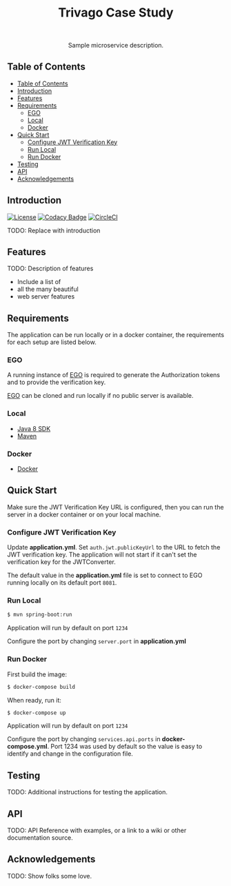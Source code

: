<h1 align="center"> Trivago Case Study </h1> <br>

<p align="center">
  Sample microservice description.
</p>


## Table of Contents

- [Table of Contents](#table-of-contents)
- [Introduction](#introduction)
- [Features](#features)
- [Requirements](#requirements)
  - [EGO](#ego)
  - [Local](#local)
  - [Docker](#docker)
- [Quick Start](#quick-start)
  - [Configure JWT Verification Key](#configure-jwt-verification-key)
  - [Run Local](#run-local)
  - [Run Docker](#run-docker)
- [Testing](#testing)
- [API](#api)
- [Acknowledgements](#acknowledgements)




## Introduction

[![License](https://img.shields.io/badge/License-Apache%202.0-blue.svg)](https://opensource.org/licenses/Apache-2.0)
[![Codacy Badge](https://api.codacy.com/project/badge/Grade/e91606af4a364076a7058c5ea1c006a8)](https://www.codacy.com/app/joneubank/microservice-template-java?utm_source=github.com&amp;utm_medium=referral&amp;utm_content=overture-stack/microservice-template-java&amp;utm_campaign=Badge_Grade)
[![CircleCI](https://circleci.com/gh/overture-stack/microservice-template-java/tree/master.svg?style=shield)](https://circleci.com/gh/overture-stack/microservice-template-java/tree/master)

TODO: Replace with introduction

## Features
TODO: Description of features

* Include a list of
* all the many beautiful
* web server features


## Requirements
The application can be run locally or in a docker container, the requirements for each setup are listed below.


### EGO
A running instance of [EGO](https://github.com/overture-stack/ego/) is required to generate the Authorization tokens and to provide the verification key.

[EGO](https://github.com/overture-stack/ego/) can be cloned and run locally if no public server is available. 


### Local
* [Java 8 SDK](http://www.oracle.com/technetwork/java/javase/downloads/jdk8-downloads-2133151.html)
* [Maven](https://maven.apache.org/download.cgi)


### Docker
* [Docker](https://www.docker.com/get-docker)


## Quick Start
Make sure the JWT Verification Key URL is configured, then you can run the server in a docker container or on your local machine.

### Configure JWT Verification Key
Update __application.yml__. Set `auth.jwt.publicKeyUrl` to the URL to fetch the JWT verification key. The application will not start if it can't set the verification key for the JWTConverter.

The default value in the __application.yml__ file is set to connect to EGO running locally on its default port `8081`.

### Run Local
```bash
$ mvn spring-boot:run
```

Application will run by default on port `1234`

Configure the port by changing `server.port` in __application.yml__


### Run Docker

First build the image:
```bash
$ docker-compose build
```

When ready, run it:
```bash
$ docker-compose up
```

Application will run by default on port `1234`

Configure the port by changing `services.api.ports` in __docker-compose.yml__. Port 1234 was used by default so the value is easy to identify and change in the configuration file.


## Testing
TODO: Additional instructions for testing the application.


## API
TODO: API Reference with examples, or a link to a wiki or other documentation source.

## Acknowledgements
TODO: Show folks some love.
